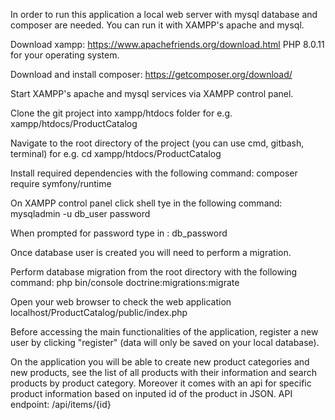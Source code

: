 In order to run this application a local web server with mysql database and composer are needed. You can run it with XAMPP's apache and mysql.

Download xampp: https://www.apachefriends.org/download.html PHP 8.0.11 for your operating system.

Download and install composer: https://getcomposer.org/download/ 

Start XAMPP's apache and mysql services via XAMPP control panel.

Clone the git project into xampp/htdocs folder for e.g. xampp/htdocs/ProductCatalog

Navigate to the root directory of the project (you can use cmd, gitbash, terminal) for e.g. cd xampp/htdocs/ProductCatalog

Install required dependencies with the following command: composer require symfony/runtime

On XAMPP control panel click shell tye in the following command: mysqladmin  -u db_user password

When prompted for password type in : db_password

Once database user is created you will need to perform a migration.

Perform database migration from the root directory with the  following command: php bin/console doctrine:migrations:migrate

Open your web browser to check the web application localhost/ProductCatalog/public/index.php

Before accessing the main functionalities of the application, register a new user by clicking "register" (data will only be saved on your local database).

On the application you will be able to create new product categories and new products, see the list of all products with their information and search products by product category.
Moreover it comes with an api for specific product information based on inputed id of the product in JSON. API endpoint: /api/items/{id}
